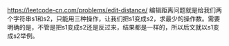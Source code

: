 https://leetcode-cn.com/problems/edit-distance/
编辑距离问题就是给我们两个字符串s1和s2，只能用三种操作，让我们把s1变成s2，求最少的操作数。需要明确的是，不管是把s1变成s2还是反过来，结果都是一样的，所以后文就以s1变成s2举例。